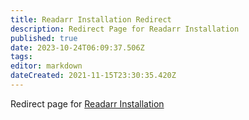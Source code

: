 ```yaml
---
title: Readarr Installation Redirect
description: Redirect Page for Readarr Installation
published: true
date: 2023-10-24T06:09:37.506Z
tags: 
editor: markdown
dateCreated: 2021-11-15T23:30:35.420Z
---
```


Redirect page for [Readarr Installation](/readarr/installation/)
